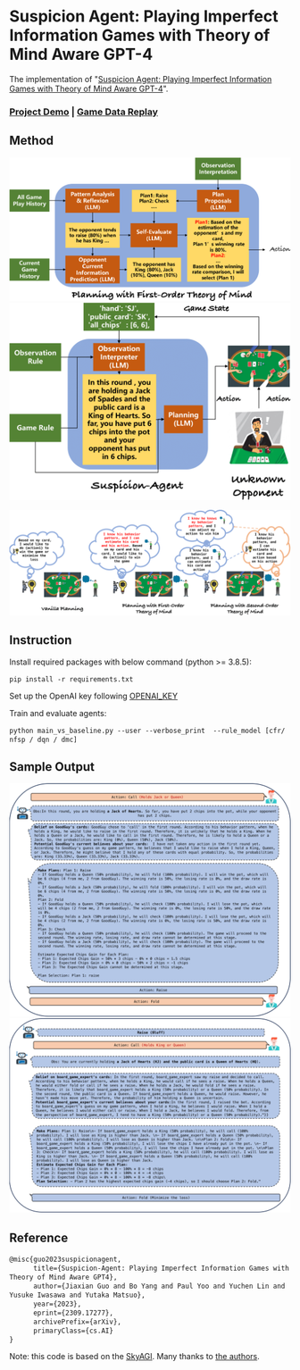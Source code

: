 # Suspicion Agent: Playing Imperfect Information Games with Theory of Mind Aware GPT-4

The implementation of "[Suspicion Agent: Playing Imperfect Information Games with Theory of Mind Aware GPT-4](http://arxiv.org/abs/2309.17277)".

### [Project Demo](https://huggingface.co/spaces/cr7-gjx/Suspicion-Agent-Demo) | [Game Data Replay](https://huggingface.co/spaces/cr7-gjx/Suspicion-Agent-Data-Visualization) 


## Method

![figure](figures/counterfactual.png)
![figure](figures/SuspicionAgent.png)

![figure](figures/tom.png)



## Instruction

Install required packages with below command (python >= 3.8.5):

```
pip install -r requirements.txt
```

Set up the OpenAI key following [OPENAI_KEY](https://help.openai.com/en/articles/5112595-best-practices-for-api-key-safety)

Train and evaluate agents:

```
python main_vs_baseline.py --user --verbose_print  --rule_model [cfr/ nfsp / dqn / dmc]
```

## Sample Output

![figure](figures/Sample_second.png)
![figure](figures/Sample_Second_fold.png)
## Reference

```
@misc{guo2023suspicionagent,
      title={Suspicion-Agent: Playing Imperfect Information Games with Theory of Mind Aware GPT4}, 
      author={Jiaxian Guo and Bo Yang and Paul Yoo and Yuchen Lin and Yusuke Iwasawa and Yutaka Matsuo},
      year={2023},
      eprint={2309.17277},
      archivePrefix={arXiv},
      primaryClass={cs.AI}
}

```
Note: this code is based on the [SkyAGI](https://github.com/litanlitudan/skyagi). Many thanks to [the authors](https://github.com/litanlitudan/skyagi).
